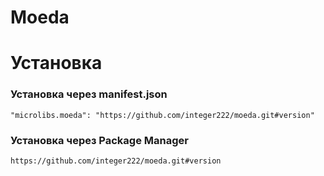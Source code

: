 # Moeda

# Установка

### Установка через manifest.json
```
"microlibs.moeda": "https://github.com/integer222/moeda.git#version"
```

### Установка через Package Manager
```
https://github.com/integer222/moeda.git#version
```
